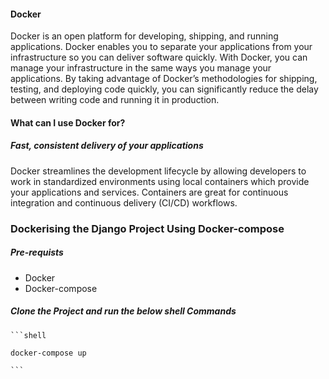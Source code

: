#### Docker

Docker is an open platform for developing, shipping, and running applications. Docker enables you to separate your applications from your infrastructure so you can deliver software quickly. With Docker, you can manage your infrastructure in the same ways you manage your applications. By taking advantage of Docker’s methodologies for shipping, testing, and deploying code quickly, you can significantly reduce the delay between writing code and running it in production.

####  What can I use Docker for?

##### Fast, consistent delivery of your applications

Docker streamlines the development lifecycle by allowing developers to work in standardized environments using local containers which provide your applications and services. Containers are great for continuous integration and continuous delivery (CI/CD) workflows.


### Dockerising the Django Project Using Docker-compose 

##### Pre-requists

* Docker
* Docker-compose

##### Clone the Project and run the below shell Commands

    ```shell
        
    docker-compose up

    ```




